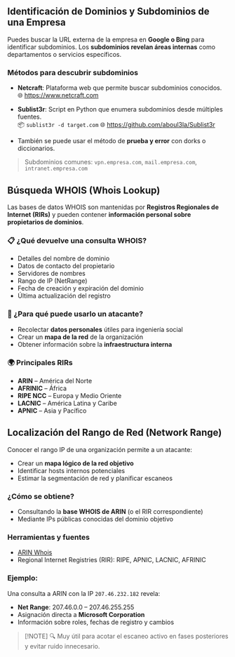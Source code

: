 ## Identificación de Dominios y Subdominios de una Empresa
Puedes buscar la URL externa de la empresa en **Google o Bing** para identificar subdominios. Los **subdominios revelan áreas internas** como departamentos o servicios específicos.

### Métodos para descubrir subdominios
- **Netcraft**: Plataforma web que permite buscar subdominios conocidos.  
  🌐 https://www.netcraft.com

- **Sublist3r**: Script en Python que enumera subdominios desde múltiples fuentes.  
  📦 `sublist3r -d target.com` 🌐 https://github.com/aboul3la/Sublist3r

- También se puede usar el método de **prueba y error** con dorks o diccionarios.

> Subdominios comunes: `vpn.empresa.com`, `mail.empresa.com`, `intranet.empresa.com`

## Búsqueda WHOIS (Whois Lookup)
Las bases de datos WHOIS son mantenidas por **Registros Regionales de Internet (RIRs)** y pueden contener **información personal sobre propietarios de dominios**.

### 📋 ¿Qué devuelve una consulta WHOIS?
- Detalles del nombre de dominio  
- Datos de contacto del propietario  
- Servidores de nombres  
- Rango de IP (NetRange)  
- Fecha de creación y expiración del dominio  
- Última actualización del registro

### 🧠 ¿Para qué puede usarlo un atacante?
- Recolectar **datos personales** útiles para ingeniería social  
- Crear un **mapa de la red** de la organización  
- Obtener información sobre la **infraestructura interna**

### 🌍 Principales RIRs
- **ARIN** – América del Norte  
- **AFRINIC** – África  
- **RIPE NCC** – Europa y Medio Oriente  
- **LACNIC** – América Latina y Caribe  
- **APNIC** – Asia y Pacífico

## Localización del Rango de Red (Network Range)
Conocer el rango IP de una organización permite a un atacante:
- Crear un **mapa lógico de la red objetivo**  
- Identificar hosts internos potenciales  
- Estimar la segmentación de red y planificar escaneos

### ¿Cómo se obtiene?
- Consultando la **base WHOIS de ARIN** (o el RIR correspondiente)  
- Mediante IPs públicas conocidas del dominio objetivo

### Herramientas y fuentes
- [ARIN Whois](https://search.arin.net/)  
- Regional Internet Registries (RIR): RIPE, APNIC, LACNIC, AFRINIC

### Ejemplo:
Una consulta a ARIN con la IP `207.46.232.182` revela:
- **Net Range**: 207.46.0.0 – 207.46.255.255  
- Asignación directa a **Microsoft Corporation**  
- Información sobre roles, fechas de registro y cambios

>[!NOTE] 🔍 Muy útil para acotar el escaneo activo en fases posteriores y evitar ruido innecesario.


